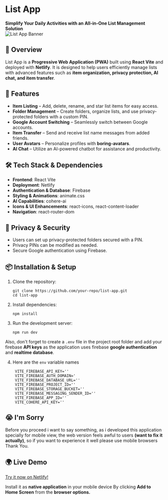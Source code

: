 # List App  

**Simplify Your Daily Activities with an All-in-One List Management Solution**  
![List App Banner](./favicons/favicon-32x32.png) 
## 🌟 Overview  
List App is a **Progressive Web Application (PWA)** built using **React Vite** and deployed with **Netlify**. It is designed to help users efficiently manage lists with advanced features such as **item organization, privacy protection, AI chat, and item transfer**.  
## 🚀 Features  
- **Item Listing** – Add, delete, rename, and star list items for easy access.  
- **Folder Management** – Create folders, organize lists, and use privacy-protected folders with a custom PIN.  
- **Google Account Switching** – Seamlessly switch between Google accounts.  
- **Item Transfer** – Send and receive list name messages from added friends.  
- **User Avatars** – Personalize profiles with **boring-avatars**.  
- **AI Chat** – Utilize an AI-powered chatbot for assistance and productivity.  

## 🛠️ Tech Stack & Dependencies  
- **Frontend**: React Vite  
- **Deployment**: Netlify  
- **Authentication & Database**: Firebase  
- **Styling & Animations**: animate.css  
- **AI Capabilities**: cohere-ai  
- **Icons & UI Enhancements**: react-icons, react-content-loader  
- **Navigation**: react-router-dom  
## 🔐 Privacy & Security
- Users can set up privacy-protected folders secured with a PIN.
- Privacy PINs can be modified as needed.
- Secure Google authentication using Firebase.
## 📦 Installation & Setup  
1. Clone the repository:  
   ```
   git clone https://github.com/your-repo/list-app.git
   cd list-app
2. Install dependencies:
   ```
   npm install
3. Run the development server:
   ```
   npm run dev
Also, don't forget to create a `.env` file in the project root folder and add your firebase **API keys** as the application uses firebase **google authentication** and **realtime database**.

4. Here are the `env` variable names
   ```
    VITE_FIREBASE_API_KEY=''
    VITE_FIREBASE_AUTH_DOMAIN='
    VITE_FIREBASE_DATABASE_URL=''
    VITE_FIREBASE_PROJECT_ID=''
    VITE_FIREBASE_STORAGE_BUCKET=''
    VITE_FIREBASE_MESSAGING_SENDER_ID=''
    VITE_FIREBASE_APP_ID=''
    VITE_COHERE_API_KEY=''
## 😭 I'm Sorry
Before you proceed i want to say something, as i developed this application specially for mobile view, the web version feels awful to users **(want to fix it actually)**, so if you want to experience it well please use mobile browsers Thank You.
## 🌍 Live Demo
[Try it now on Netlify!](https://v-list-app.netlify.app/)

Install it as **native application** in your mobile device By clicking **Add to Home Screen** from the **browser options.**